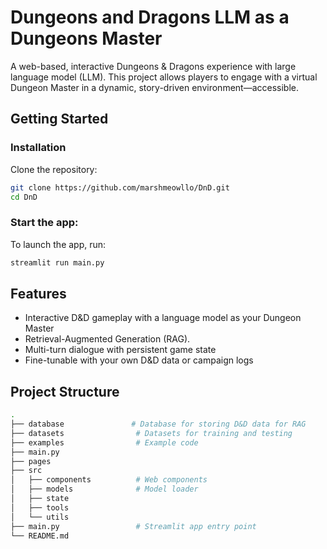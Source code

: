 # Dungeons and Dragons LLM as a Dungeons Master

A web-based, interactive Dungeons & Dragons experience with large language model (LLM). This project allows players to engage with a virtual Dungeon Master in a dynamic, story-driven environment—accessible.

## Getting Started

### Installation
Clone the repository:

```bash
git clone https://github.com/marshmeowllo/DnD.git
cd DnD
```

### Start the app:

To launch the app, run:

```bash
streamlit run main.py
```

## Features

- Interactive D&D gameplay with a language model as your Dungeon Master
- Retrieval-Augmented Generation (RAG).
- Multi-turn dialogue with persistent game state
- Fine-tunable with your own D&D data or campaign logs

## Project Structure

```bash
.
├── database               # Database for storing D&D data for RAG
├── datasets                # Datasets for training and testing
├── examples                # Example code
├── main.py
├── pages
├── src
│   ├── components          # Web components
│   ├── models              # Model loader
│   ├── state
│   ├── tools
│   └── utils
├── main.py                 # Streamlit app entry point
└── README.md
```
